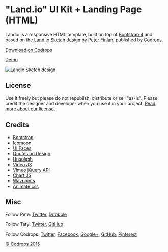 # "Land.io" UI Kit + Landing Page (HTML)

Landio is a responsive HTML template, built on top of [Bootstrap 4](http://v4-alpha.getbootstrap.com/) and based on the [Land.io Sketch design](http://tympanus.net/codrops/2015/09/16/freebie-land-io-ui-kit-landing-page-design-sketch/) by [Peter Finlan](http://peterfinlan.com/), published by [Codrops](http://tympanus.net/codrops/).

[Download on Codrops](http://tympanus.net/codrops/?p=25217)

[Demo](http://tympanus.net/Freebies/Landio/)

![Landio Sketch design](http://codropspz.tympanus.netdna-cdn.com/codrops/wp-content/uploads/2015/09/Landio.jpg)

## License

Use it freely but please do not republish, distribute or sell "as-is". Please credit the designer and developer when you use it in your project. [Read more about our license.](http://tympanus.net/codrops/licensing/)

## Credits

* 	[Bootstrap](http://getbootstrap.com/)
*   [Icomoon](https://icomoon.io/)
*   [UI Faces](http://uifaces.com/)
*   [Quotes on Design](http://quotesondesign.com/)
*   [Unsplash](https://unsplash.com/)
*   [Video JS](http://videojs.com/)
*   [Vimeo jQuery API](https://github.com/jrue/Vimeo-jQuery-API)
*   [Chart JS](http://www.chartjs.org/)
*	[Waypoints](https://github.com/imakewebthings/waypoints)
*	[Animate.css](https://daneden.github.io/animate.css/)

## Misc

Follow Pete: [Twitter](https://twitter.com/peterfinlan), [Dribbble](http://www.dribbble.com/peterfinlan)

Follow Taty: [Twitter](https://twitter.com/tatygrassini), [GitHub](https://github.com/tatygrassini)

Follow Codrops: [Twitter](http://www.twitter.com/codrops), [Facebook](http://www.facebook.com/pages/Codrops/159107397912), [Google+](https://plus.google.com/101095823814290637419), [GitHub](https://github.com/codrops), [Pinterest](http://www.pinterest.com/codrops/)

[© Codrops 2015](http://www.codrops.com)


